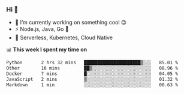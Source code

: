 ### Hi 👋

<!--
**nodejh/nodejh** is a ✨ _special_ ✨ repository because its `README.md` (this file) appears on your GitHub profile.

Here are some ideas to get you started:

- 🔭 I’m currently working on ...
- 🌱 I’m currently learning ...
- 👯 I’m looking to collaborate on ...
- 🤔 I’m looking for help with ...
- 💬 Ask me about ...
- 📫 How to reach me: ...
- 😄 Pronouns: ...
- ⚡ Fun fact: ...
-->

- 🔭 I’m currently working on something cool :wink:
- ⚡ Node.js, Java, Go :thought_balloon:
- 🤖 Serverless, Kubernetes, Cloud Native

📊 **This week I spent my time on**

<!--START_SECTION:waka-->

```txt
Python       2 hrs 32 mins   █████████████████████▒░░░   85.01 %
Other        16 mins         ██▒░░░░░░░░░░░░░░░░░░░░░░   08.96 %
Docker       7 mins          █░░░░░░░░░░░░░░░░░░░░░░░░   04.05 %
JavaScript   2 mins          ▒░░░░░░░░░░░░░░░░░░░░░░░░   01.32 %
Markdown     1 min           ░░░░░░░░░░░░░░░░░░░░░░░░░   00.63 %
```

<!--END_SECTION:waka-->


<!--
:traffic_light: **Visitors**

![visitors](https://visitor-badge.glitch.me/badge?page_id=nodejh.nodejh)
-->
